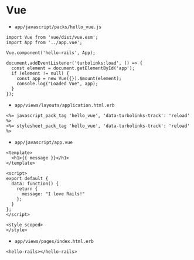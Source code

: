 # Vue
- `app/javascript/packs/hello_vue.js`
```
import Vue from 'vue/dist/vue.esm';
import App from '../app.vue';

Vue.component('hello-rails', App);

document.addEventListener('turbolinks:load', () => {
  const element = document.getElementById('app');
  if (element != null) {
    const app = new Vue({}).$mount(element);
    console.log("Loaded Vue", app);
  }
});
```
- `app/views/layouts/application.html.erb`
```
<%= javascript_pack_tag 'hello_vue', 'data-turbolinks-track': 'reload' %>
<%= stylesheet_pack_tag 'hello_vue', 'data-turbolinks-track': 'reload' %>
```
- `app/javascript/app.vue`
```
<template>
  <h1>{{ message }}</h1>
</template>

<script>
export default {
  data: function() {
    return {
      message: "I love Rails!"
    };
  }
};
</script>

<style scoped>
</style>

```
- `app/views/pages/index.html.erb`
```
<hello-rails></hello-rails>
```